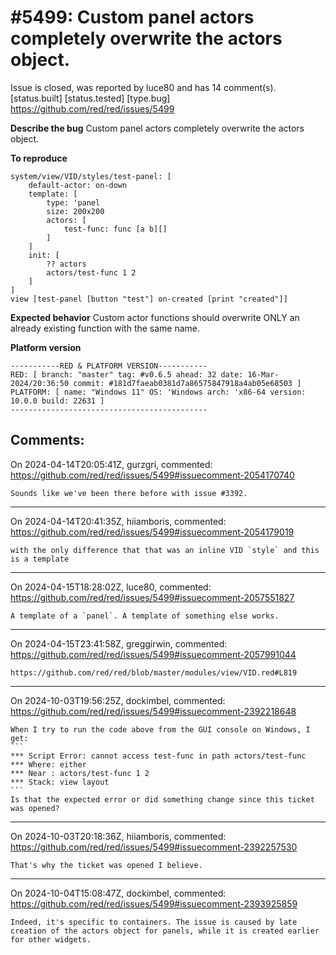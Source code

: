 
#5499: Custom panel actors completely overwrite the actors object.
================================================================================
Issue is closed, was reported by luce80 and has 14 comment(s).
[status.built] [status.tested] [type.bug]
<https://github.com/red/red/issues/5499>

**Describe the bug**
Custom panel actors completely overwrite the actors object.

**To reproduce**
```
system/view/VID/styles/test-panel: [
	default-actor: on-down
	template: [
		type: 'panel
		size: 200x200
		actors: [
			test-func: func [a b][]
		]
	]
	init: [
		?? actors
		actors/test-func 1 2
	]
]
view [test-panel [button "test"] on-created [print "created"]]
```

**Expected behavior**
Custom actor functions should overwrite ONLY an already existing function with the same name.

**Platform version**
```
-----------RED & PLATFORM VERSION----------- 
RED: [ branch: "master" tag: #v0.6.5 ahead: 32 date: 16-Mar-2024/20:36:50 commit: #181d7faeab0381d7a86575847918a4ab05e68503 ]
PLATFORM: [ name: "Windows 11" OS: 'Windows arch: 'x86-64 version: 10.0.0 build: 22631 ]
--------------------------------------------
```


Comments:
--------------------------------------------------------------------------------

On 2024-04-14T20:05:41Z, gurzgri, commented:
<https://github.com/red/red/issues/5499#issuecomment-2054170740>

    Sounds like we've been there before with issue #3392.

--------------------------------------------------------------------------------

On 2024-04-14T20:41:35Z, hiiamboris, commented:
<https://github.com/red/red/issues/5499#issuecomment-2054179019>

    with the only difference that that was an inline VID `style` and this is a template

--------------------------------------------------------------------------------

On 2024-04-15T18:28:02Z, luce80, commented:
<https://github.com/red/red/issues/5499#issuecomment-2057551827>

    A template of a `panel`. A template of something else works.

--------------------------------------------------------------------------------

On 2024-04-15T23:41:58Z, greggirwin, commented:
<https://github.com/red/red/issues/5499#issuecomment-2057991044>

    https://github.com/red/red/blob/master/modules/view/VID.red#L819

--------------------------------------------------------------------------------

On 2024-10-03T19:56:25Z, dockimbel, commented:
<https://github.com/red/red/issues/5499#issuecomment-2392218648>

    When I try to run the code above from the GUI console on Windows, I get:
    ```
    *** Script Error: cannot access test-func in path actors/test-func
    *** Where: either
    *** Near : actors/test-func 1 2
    *** Stack: view layout
    ```
    Is that the expected error or did something change since this ticket was opened?

--------------------------------------------------------------------------------

On 2024-10-03T20:18:36Z, hiiamboris, commented:
<https://github.com/red/red/issues/5499#issuecomment-2392257530>

    That's why the ticket was opened I believe.

--------------------------------------------------------------------------------

On 2024-10-04T15:08:47Z, dockimbel, commented:
<https://github.com/red/red/issues/5499#issuecomment-2393925859>

    Indeed, it's specific to containers. The issue is caused by late creation of the actors object for panels, while it is created earlier for other widgets.


